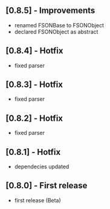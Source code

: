 ## [0.8.5] - Improvements

* renamed FSONBase to FSONObject
* declared FSONObject as abstract

## [0.8.4] - Hotfix

* fixed parser

## [0.8.3] - Hotfix

* fixed parser

## [0.8.2] - Hotfix

* fixed parser

## [0.8.1] - Hotfix

* dependecies updated

## [0.8.0] - First release

* first release (Beta)
